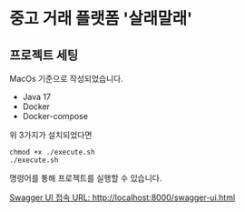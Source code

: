 # 중고 거래 플랫폼 '살래말래'

## 프로젝트 세팅

MacOs 기준으로 작성되었습니다.

- Java 17
- Docker
- Docker-compose

위 3가지가 설치되었다면

```shell
chmod +x ./execute.sh
./execute.sh
```

명령어를 통해 프로젝트를 실행할 수 있습니다.

[Swagger UI 접속 URL: http://localhost:8000/swagger-ui.html](http://localhost:8000/swagger-ui.html)
